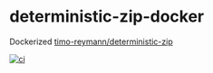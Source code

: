 # deterministic-zip-docker
Dockerized [timo-reymann/deterministic-zip](https://github.com/timo-reymann/deterministic-zip)

[![ci](https://github.com/DrStrangepork/deterministic-zip-docker/actions/workflows/main.yml/badge.svg)](https://github.com/DrStrangepork/deterministic-zip-docker/actions/workflows/main.yml)
